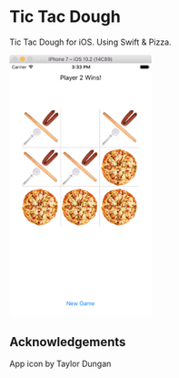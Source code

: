 # Tic Tac Dough

Tic Tac Dough for iOS. Using Swift &amp; Pizza.

<img src="https://raw.githubusercontent.com/callmeed/ttd/master/screen.png" style="width:250px;height:auto;"/>

## Acknowledgements

App icon by Taylor Dungan
